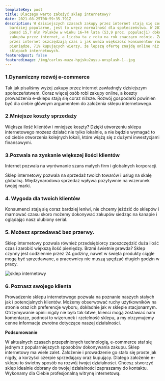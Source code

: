 ```yaml
---
templateKey: post
title: Dlaczego warto założyć sklep internetowy?
date: 2021-08-25T08:59:35.791Z
description: W dzisiejszych czasach zakupy przez internet stają się coraz
  bardziej popularne, jest to wręcz normalność dla społeczeństwa. W 2019 r.
  ponad 15,7 mln Polaków w wieku 16–74 lata (53,9 proc. populacji) dokonało
  zakupów przez internet, a liczba ta z roku na rok znacząco rośnie. Zakupy
  przez internet oszczędzają czas i jak uważa większość konsumentów również
  pieniądze, 71% kupujących wierzy, że lepszą ofertę znajdą online niż w
  sklepach internetowych.
featuredpost: false
featuredimage: /img/carlos-muza-hpjsku2uysu-unsplash-1-.jpg
---
```

### 1.Dynamiczny rozwój e-commerce 

Tak jak pisaliśmy wyżej zakupy przez internet zawładnęły dzisiejszym społeczeństwem. Coraz więcej osób robi zakupy online, a koszty prowadzenia e-sklepu stają się coraz niższe. Rozwój gospodarki powinien być dla ciebie głównym argumentem do założenia sklepu internetowego.

### 2.Mniejsze koszty sprzedaży

Większa ilość klientów i mniejsze koszty? Dzięki utworzeniu sklepu internetowego możesz działać nie tylko lokalnie, a nie będzie wymagać to od ciebie otworzenia kolejnych lokali, które wiążą się z dużymi inwestycjami finansowymi.

### 3.Pozwala na zyskanie większej ilości klientów

Internet pozwala na wyrównanie szans małych firm i globalnych korporacji. 

Sklep internetowy pozwala na sprzedaż twoich towarów i usług na skalę globalną. Międzynarodowa sprzedaż wpływa pozytywnie na wizerunek twojej marki.

### 4. Wygoda dla twoich klientów

Konsumenci stają się coraz bardziej leniwi, nie chcemy jeździć do sklepów i marnować czasu skoro możemy dokonywać zakupów siedząc na kanapie i  oglądając nasz ulubiony serial.

### 5. Możesz sprzedawać bez przerwy.

Sklep internetowy pozwala również przedsiębiorcy zaoszczędzić duża ilość czas i zarobić większą ilość pieniędzy. Brzmi świetnie prawda? Sklep czynny jest codziennie przez 24 godziny, nawet w święta produkty ciągle mogą być sprzedawane, a pracownicy nie muszą spędzać długich godzin w pracy.

![sklep internetowy](/img/fabian-irsara-67l-qujb14w-unsplash.jpg "sklep internetowy")

### 6. Poznasz swojego klienta 

Prowadzenie sklepu internetowego pozwala na poznanie naszych stałych jak i potencjalnych klientów. Możemy obserwować ruchy użytkowników na stronie oraz ich preferencje wyboru, dokładnie jak w sklepie stacjonarnym. Otrzymywanie opinii nigdy nie było tak łatwe, klienci mogą zostawiać nam komentarze, podnosi to wizerunek i rzetelność sklepu, a my otrzymujemy cenne informacje zwrotne dotyczące naszej działalności.

**Podsumowanie**

W aktualnych czasach przepełnionych technologią, e-commerce stał się jednym z popularniejszych sposobów dokonywania zakupu. Sklep internetowy ma wiele zalet. Założenie i prowadzenie go stało się proste jak nigdy, a korzyści czerpie sprzedający oraz kupujący. Dlatego założenie e-sklepu to świetny sposób na rozwój twojej działalności. Chcesz stworzyć sklep idealnie dobrany do twojej działalności zapraszamy do kontaktu. Wykonamy dla Ciebie profesjonalną witrynę internetową.
